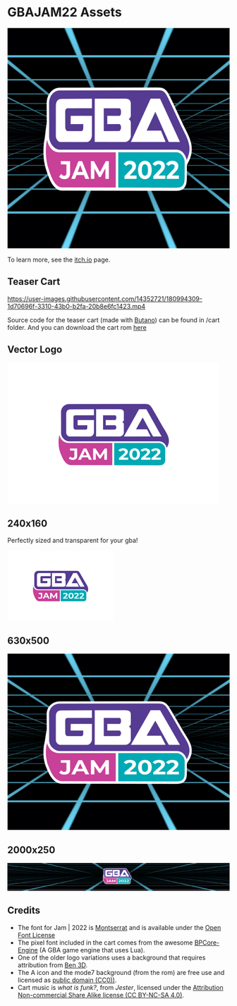 # GBAJAM22 Assets

<p align="center"> <img src="assets/630x500.png" height=500> </p>

To learn more, see the [itch.io](https://itch.io/jam/gbajam22) page.

## Teaser Cart




https://user-images.githubusercontent.com/14352721/180994309-1d70696f-3310-43b0-b2fa-20b8e6fc1423.mp4


Source code for the teaser cart (made with [Butano](https://github.com/GValiente/butano)) can be found in /cart folder. And you can download the cart rom [here](https://github.com/gbajam22/gbajam22.github.io/releases/download/cart/cart.gba)

## Vector Logo

![](assets/vector.svg)

## 240x160

Perfectly sized and transparent for your gba!

![](assets/240x160_transparent_snap.png)


## 630x500

![](assets/630x500.png)

## 2000x250

![](assets/2000x250.png)

## Credits

+ The font for Jam | 2022 is [Montserrat](https://github.com/JulietaUla/Montserrat) and is available under the [Open Font License](https://scripts.sil.org/cms/scripts/page.php?site_id=nrsi&id=OFL)
+ The pixel font included in the cart comes from the awesome [BPCore-Engine](https://github.com/evanbowman/BPCore-Engine) (A GBA game engine that uses Lua).
+ One of the older logo variations uses a background that requires attribution from [Ben 3D](https://www.youtube.com/watch?v=xaeIuEY-jNo).
+ The A icon and the mode7 background (from the rom) are free use and licensed as [public domain (CC0))](https://creativecommons.org/share-your-work/public-domain/cc0/).
+ Cart music is *what is funk?*, from *Jester*, licensed under the [Attribution Non-commercial Share Alike license (CC BY-NC-SA 4.0)](https://creativecommons.org/licenses/by-nc-sa/4.0/).
